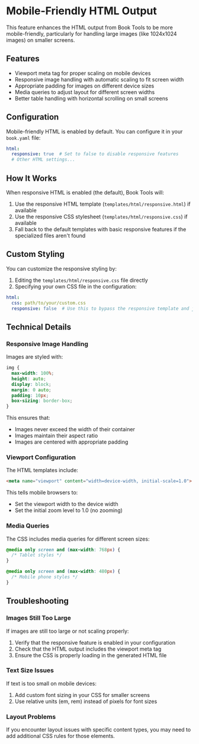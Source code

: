 # Mobile-Friendly HTML Output

This feature enhances the HTML output from Book Tools to be more mobile-friendly, particularly for handling large images (like 1024x1024 images) on smaller screens.

## Features

- Viewport meta tag for proper scaling on mobile devices
- Responsive image handling with automatic scaling to fit screen width
- Appropriate padding for images on different device sizes
- Media queries to adjust layout for different screen widths
- Better table handling with horizontal scrolling on small screens

## Configuration

Mobile-friendly HTML is enabled by default. You can configure it in your `book.yaml` file:

```yaml
html:
  responsive: true  # Set to false to disable responsive features
  # Other HTML settings...
```

## How It Works

When responsive HTML is enabled (the default), Book Tools will:

1. Use the responsive HTML template (`templates/html/responsive.html`) if available
2. Use the responsive CSS stylesheet (`templates/html/responsive.css`) if available
3. Fall back to the default templates with basic responsive features if the specialized files aren't found

## Custom Styling

You can customize the responsive styling by:

1. Editing the `templates/html/responsive.css` file directly
2. Specifying your own CSS file in the configuration:

```yaml
html:
  css: path/to/your/custom.css
  responsive: false  # Use this to bypass the responsive template and just use your CSS
```

## Technical Details

### Responsive Image Handling

Images are styled with:

```css
img {
  max-width: 100%;
  height: auto;
  display: block;
  margin: 0 auto;
  padding: 10px;
  box-sizing: border-box;
}
```

This ensures that:
- Images never exceed the width of their container
- Images maintain their aspect ratio
- Images are centered with appropriate padding

### Viewport Configuration

The HTML templates include:

```html
<meta name="viewport" content="width=device-width, initial-scale=1.0">
```

This tells mobile browsers to:
- Set the viewport width to the device width
- Set the initial zoom level to 1.0 (no zooming)

### Media Queries

The CSS includes media queries for different screen sizes:

```css
@media only screen and (max-width: 768px) {
  /* Tablet styles */
}

@media only screen and (max-width: 480px) {
  /* Mobile phone styles */
}
```

## Troubleshooting

### Images Still Too Large

If images are still too large or not scaling properly:

1. Verify that the responsive feature is enabled in your configuration
2. Check that the HTML output includes the viewport meta tag
3. Ensure the CSS is properly loading in the generated HTML file

### Text Size Issues

If text is too small on mobile devices:

1. Add custom font sizing in your CSS for smaller screens
2. Use relative units (em, rem) instead of pixels for font sizes

### Layout Problems

If you encounter layout issues with specific content types, you may need to add additional CSS rules for those elements.